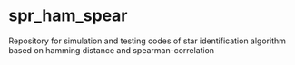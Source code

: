 # spr_ham_spear
Repository for simulation and testing codes of star identification algorithm based on hamming distance and spearman-correlation
